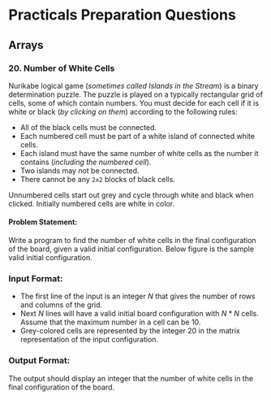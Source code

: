 # Practicals Preparation Questions
## **Arrays**

### $20.$ Number of White Cells

Nurikabe logical game (*sometimes called Islands in the Stream*) is a binary determination puzzle. The puzzle is played on a typically rectangular grid of cells, some of which contain numbers. You must decide for each cell if it is white or black (*by clicking on them*) according to the following rules:

  - All of the black cells must be connected.
  - Each numbered cell must be part of a white island of connected white cells.
  - Each island must have the same number of white cells as the number it contains (*including the numbered cell*).
  - Two islands may not be connected.
  - There cannot be any `2x2` blocks of black cells.

Unnumbered cells start out grey and cycle through white and black when clicked. Initially numbered cells are white in color.


#### **Problem Statement:**
Write a program to find the number of white cells in the final configuration of the board, given a valid initial configuration. Below figure is the sample valid initial configuration.


### **Input Format:**
  - The first line of the input is an integer $N$ that gives the number of rows and columns of the grid.
  - Next $N$ lines will have a valid initial board configuration with $N*N$ cells. Assume that the maximum number in a cell can be $10$.
  - Grey-colored cells are represented by the integer $20$ in the matrix representation of the input configuration.

### **Output Format:**
The output should display an integer that the number of white cells in the final configuration of the board.
